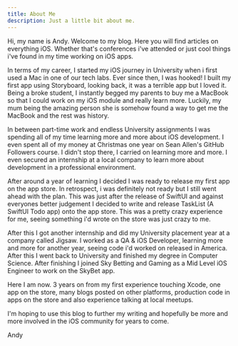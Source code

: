 ```yaml
---
title: About Me
description: Just a little bit about me.
---
```


Hi, my name is Andy. Welcome to my blog. Here you will find articles on everything iOS. Whether that's conferences i've attended or just cool things i've found in my time working on iOS apps.

In terms of my career, I started my iOS journey in University when i first used a Mac in one of our tech labs. Ever since then, I was hooked! I built my first app using Storyboard, looking back, it was a terrible app but I loved it. Being a broke student, I instantly begged my parents to buy me a MacBook so that I could work on my iOS module and really learn more. Luckily, my mum being the amazing person she is somehow found a way to get me the MacBook and the rest was history.

In between part-time work and endless University assignments I was spending all of my time learning more and more about iOS development. I even spent all of my money at Christmas one year on Sean Allen's GitHub Followers course. I didn't stop there, I carried on learning more and more. I even secured an internship at a local company to learn more about development in a professional environment.

After around a year of learning I decided I was ready to release my first app on the app store. In retrospect, i was definitely not ready but I still went ahead with the plan. This was just after the release of SwiftUI and against everyones better judgement I decided to write and release TaskList (A SwiftUI Todo app) onto the app store. This was a pretty crazy experience for me, seeing something i'd wrote on the store was just crazy to me.

After this I got another internship and did my University placement year at a company called Jigsaw. I worked as a QA & iOS Developer, learning more and more for another year, seeing code i'd worked on released in America. After this I went back to University and finished my degree in Computer Science. After finishing I joined Sky Betting and Gaming as a Mid Level iOS Engineer to work on the SkyBet app.

Here I am now. 3 years on from my first experience touching Xcode, one app on the store, many blogs posted on other platforms, production code in apps on the store and also experience talking at local meetups.

I'm hoping to use this blog to further my writing and hopefully be more and more involved in the iOS community for years to come.

Andy